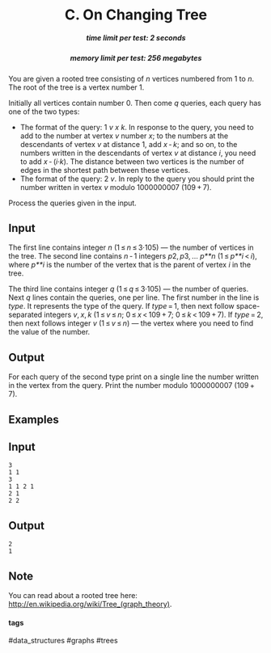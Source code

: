 <h1 style='text-align: center;'> C. On Changing Tree</h1>

<h5 style='text-align: center;'>time limit per test: 2 seconds</h5>
<h5 style='text-align: center;'>memory limit per test: 256 megabytes</h5>

You are given a rooted tree consisting of *n* vertices numbered from 1 to *n*. The root of the tree is a vertex number 1.

Initially all vertices contain number 0. Then come *q* queries, each query has one of the two types:

* The format of the query: 1 *v* *x* *k*. In response to the query, you need to add to the number at vertex *v* number *x*; to the numbers at the descendants of vertex *v* at distance 1, add *x* - *k*; and so on, to the numbers written in the descendants of vertex *v* at distance *i*, you need to add *x* - (*i*·*k*). The distance between two vertices is the number of edges in the shortest path between these vertices.
* The format of the query: 2 *v*. In reply to the query you should print the number written in vertex *v* modulo 1000000007 (109 + 7).

Process the queries given in the input.

## Input

The first line contains integer *n* (1 ≤ *n* ≤ 3·105) — the number of vertices in the tree. The second line contains *n* - 1 integers *p*2, *p*3, ... *p**n* (1 ≤ *p**i* < *i*), where *p**i* is the number of the vertex that is the parent of vertex *i* in the tree.

The third line contains integer *q* (1 ≤ *q* ≤ 3·105) — the number of queries. Next *q* lines contain the queries, one per line. The first number in the line is *type*. It represents the type of the query. If *type* = 1, then next follow space-separated integers *v*, *x*, *k* (1 ≤ *v* ≤ *n*; 0 ≤ *x* < 109 + 7; 0 ≤ *k* < 109 + 7). If *type* = 2, then next follows integer *v* (1 ≤ *v* ≤ *n*) — the vertex where you need to find the value of the number.

## Output

For each query of the second type print on a single line the number written in the vertex from the query. Print the number modulo 1000000007 (109 + 7).

## Examples

## Input


```
3  
1 1  
3  
1 1 2 1  
2 1  
2 2  

```
## Output


```
2  
1  

```
## Note

You can read about a rooted tree here: http://en.wikipedia.org/wiki/Tree_(graph_theory).



#### tags 

#data_structures #graphs #trees 